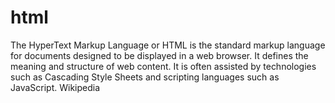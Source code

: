 # html

The HyperText Markup Language or HTML is the standard markup language for documents designed to be displayed in a web browser. It defines the meaning and structure of web content. It is often assisted by technologies such as Cascading Style Sheets and scripting languages such as JavaScript. Wikipedia